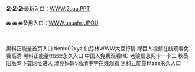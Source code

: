 <p>
	🏖🏖🏖最新入口：<a href="http://www.baidu.com/link?url=6MA2SWnO3Raqke39an_0PUxosM6ZrUGzi1BN9tNnlPW&wd">WWW.2uau.PPT</a> 
	<p>
		🚘
🚘
🚘备用入口：<a href="http://www.baidu.com/link?url=6MA2SWnO3Raqke39an_0PUxosM6ZrUGzi1BN9tNnlPW&wd">WWW.uauahr.UPOU</a> 
	</p>
	<p>
		<br />
	</p>
	<p>
		黑料正能量首页入口
tieniu02xyz
仙踪林WWW大豆行情
绿巨人视频在线观看免费高清
黑料正能量tttzzz永久入口
中国人免费观看HD
老狼信息网卡一卡二
秋葵旧版本下载网址进入
漂亮妈妈5高清中字在线观看
黑料正能量tttzzz永久入口
	</p>

